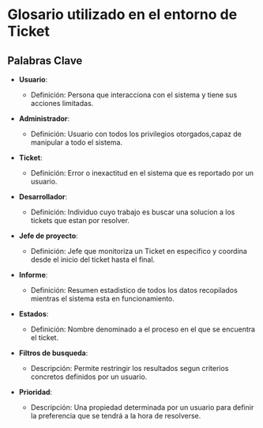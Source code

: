 # Glosario utilizado en el entorno de Ticket

## Palabras Clave

- **Usuario**: 
   - Definición: Persona que interacciona con el sistema y tiene sus acciones limitadas.

- **Administrador**: 
   - Definición: Usuario con todos los privilegios otorgados,capaz de manipular a todo el sistema.

- **Ticket**: 
   - Definición: Error o inexactitud en el sistema que es reportado por un usuario.
  
- **Desarrollador**: 
   - Definición: Individuo cuyo trabajo es buscar una solucion a los tickets que estan por resolver.

- **Jefe de proyecto**: 
   - Definición: Jefe que monitoriza un Ticket en especifico y coordina desde el inicio del ticket hasta el final.

- **Informe**: 
   - Definición: Resumen estadistico de todos los datos recopilados mientras el sistema esta en funcionamiento.
     
- **Estados**: 
   - Definición: Nombre denominado a el proceso en el que se encuentra el ticket.

- **Filtros de busqueda**: 
   - Descripción: Permite restringir los resultados segun criterios concretos definidos por un usuario.
 
- **Prioridad**: 
   - Descripción: Una propiedad determinada por un usuario para definir la preferencia que se tendrá a la hora de resolverse.
